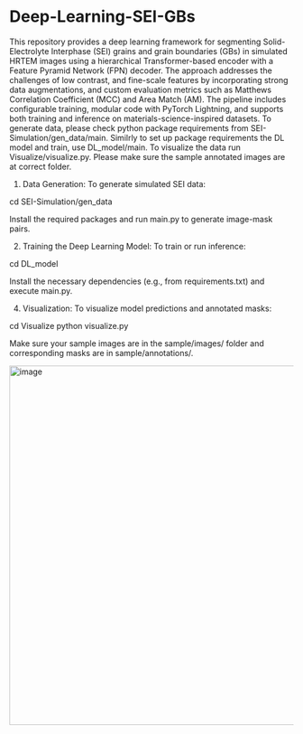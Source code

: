 # Deep-Learning-SEI-GBs

This repository provides a deep learning framework for segmenting Solid-Electrolyte Interphase (SEI) grains and grain boundaries (GBs) in simulated HRTEM images using a hierarchical Transformer-based encoder with a Feature Pyramid Network (FPN) decoder. The approach addresses the challenges of low contrast, and fine-scale features by incorporating strong data augmentations, and custom evaluation metrics such as Matthews Correlation Coefficient (MCC) and Area Match (AM). The pipeline includes configurable training, modular code with PyTorch Lightning, and supports both training and inference on materials-science-inspired datasets.
To generate data, please check python package requirements from SEI-Simulation/gen_data/main.
Similrly to set up package requirements the DL model and train, use DL_model/main. To visualize the data run Visualize/visualize.py. Please make sure the sample annotated images are at correct folder.

1. Data Generation: To generate simulated SEI data:

cd SEI-Simulation/gen_data 

Install the required packages and run main.py to generate image-mask pairs.

2. Training the Deep Learning Model: To train or run inference:

cd DL_model

Install the necessary dependencies (e.g., from requirements.txt) and execute main.py.

4. Visualization:
To visualize model predictions and annotated masks:

cd Visualize
python visualize.py

Make sure your sample images are in the sample/images/ folder and corresponding masks are in sample/annotations/.

<img width="975" height="636" alt="image" src="https://github.com/user-attachments/assets/43a44b35-6ee8-4da2-bac1-a37c8f84abe2" />
